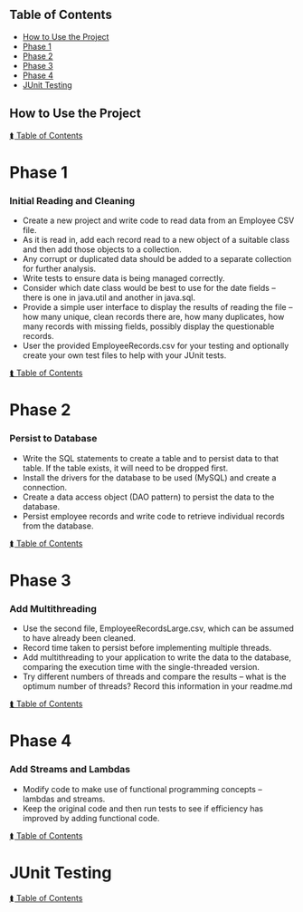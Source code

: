 ## Table of Contents
- [How to Use the Project](#how-to-use-the-project)
- [Phase 1](#phase-1)
- [Phase 2](#phase-2)
- [Phase 3](#phase-3)
- [Phase 4](#phase-4)
- [JUnit Testing](#junit-testing)

## How to Use the Project

[⮬ Table of Contents](#table-of-contents)

# Phase 1
### Initial Reading and Cleaning
- Create a new project and write code to read data from an Employee CSV file.
- As it is read in, add each record read to a new object of a suitable class and then add those objects to a collection.
- Any corrupt or duplicated data should be added to a separate collection for further analysis.
- Write tests to ensure data is being managed correctly.
- Consider which date class would be best to use for the date fields – there is one in java.util and another in java.sql.
- Provide a simple user interface to display the results of reading the file – how many unique, clean records there are, how many duplicates, how many records with missing fields, possibly display the questionable records.
- User the provided EmployeeRecords.csv for your testing and optionally create your own test files to help with your JUnit tests.

[⮬ Table of Contents](#table-of-contents)

# Phase 2
### Persist to Database
- Write the SQL statements to create a table and to persist data to that table. If the table exists, it will need to be dropped first.
- Install the drivers for the database to be used (MySQL) and create a connection.
- Create a data access object (DAO pattern) to persist the data to the database.
- Persist employee records and write code to retrieve individual records from the database.

[⮬ Table of Contents](#table-of-contents)

# Phase 3
### Add Multithreading
- Use the second file, EmployeeRecordsLarge.csv, which can be assumed to have already been cleaned.
- Record time taken to persist before implementing multiple threads.
- Add multithreading to your application to write the data to the database, comparing the execution time with the single-threaded version.
- Try different numbers of threads and compare the results – what is the optimum number of threads? Record this information in your readme.md

[⮬ Table of Contents](#table-of-contents)

# Phase 4
### Add Streams and Lambdas
- Modify code to make use of functional programming concepts – lambdas and streams.
- Keep the original code and then run tests to see if efficiency has improved by adding functional code.

[⮬ Table of Contents](#table-of-contents)

# JUnit Testing

[⮬ Table of Contents](#table-of-contents)

